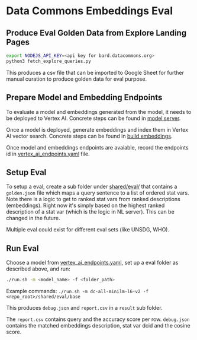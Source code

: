 # Data Commons Embeddings Eval

## Produce Eval Golden Data from Explore Landing Pages

```bash
export NODEJS_API_KEY=<api key for bard.datacommons.org>
python3 fetch_explore_queries.py
```

This produces a csv file that can be imported to Google Sheet for further manual
curation to produce golden data for eval purpose.

## Prepare Model and Embedding Endpoints

To evaluate a model and embeddings generated from the model, it needs to be
deployed to Vertex AI. Concrete steps can be found in
[model server](../../../model_server/README.md).

Once a model is deployed, generate embeddings and index them in Vertex AI vector
search. Concrete steps can be found in [build
embeddings](../embeddings/README.md).

Once model and embeddings endpoints are avaiable, record the endpoints id in
[vertex_ai_endpoints.yaml](../../../shared/model/vertex_ai_endpoints.yaml) file.

## Setup Eval

To setup a eval, create a sub folder under [shared/eval/](../../../shared/eval/)
that contains a `golden.json` file which maps a query sentence to a list of
ordered stat vars. Note there is a logic to get to ranked stat vars from ranked
descriptions (embeddings). Right now it's simply based on the highest ranked
description of a stat var (which is the logic in NL server). This can be changed
in the future.

Multiple eval could exist for different eval sets (like UNSDG, WHO).

## Run Eval

Choose a model from
[vertex_ai_endpoints.yaml](../../../shared/model/vertex_ai_endpoints.yaml), set
up a eval folder as described above, and run:

```bash
./run.sh -m <model_name> -f <folder_path>
```

Example commands: `./run.sh -m dc-all-minilm-l6-v2 -f <repo_root>/shared/eval/base`

This produces `debug.json` and `report.csv` in a `result` sub folder.

The `report.csv` contains query and the accuracy score per row.
`debug.json` contains the matched embeddings description, stat var dcid and the
cosine score.
